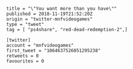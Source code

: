 ```
title = "\"You want more than you have\""
published = 2018-11-19T21:52:20Z
origin = "twitter-mnfvideogames"
type = "tweet"
tag = [ "ps4share", "red-dead-redemption-2",]

[twitter]
account = "mnfvideogames"
first_tweet = "1064637526051295238"
retweets = 0
favourites = 0
```

<p class='image'><img src='https://mnf.m17s.net/2018/11/19/DsZaL4KWwAIdB_e.jpg' alt=''></p>

